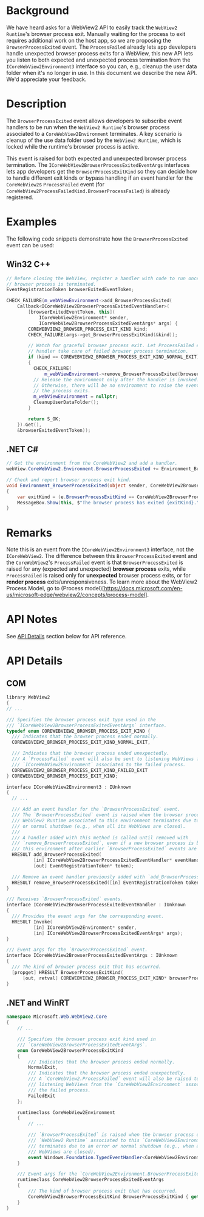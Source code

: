 # Background
We have heard asks for a WebView2 API to easily track the `WebView2 Runtime`'s
browser process exit. Manually waiting for the process to exit requires
additional work on the host app, so we are proposing the `BrowserProcessExited`
event. The `ProcessFailed` already lets app developers handle unexpected browser
process exits for a WebView, this new API lets you listen to both expected and
unexpected process termination from the `ICoreWebView2Environment3` interface so
you can, e.g., cleanup the user data folder when it's no longer in use. In this
document we describe the new API. We'd appreciate your feedback.


# Description
The `BrowserProcessExited` event allows developers to subscribe event handlers
to be run when the `WebView2 Runtime`'s browser process associated to a
`CoreWebView2Environment` terminates. A key scenario is cleanup of the use data
folder used by the `WebView2 Runtime`, which is locked while the runtime's
browser process is active.

This event is raised for both expected and unexpected browser process
termination. The `ICoreWebView2BrowserProcessExitedEventArgs` interfaces lets
app developers get the `BrowserProcessExitKind` so they can decide how to handle
different exit kinds or bypass handling if an event handler for the
`CoreWebView2`s `ProcessFailed` event (for
`CoreWebView2ProcessFailedKind.BrowserProcessFailed`) is already registered.


# Examples
The following code snippets demonstrate how the `BrowserProcessExited` event can
be used:

## Win32 C++
```cpp
// Before closing the WebView, register a handler with code to run once the
// browser process is terminated.
EventRegistrationToken browserExitedEventToken;

CHECK_FAILURE(m_webViewEnvironment->add_BrowserProcessExited(
    Callback<ICoreWebView2BrowserProcessExitedEventHandler>(
        [browserExitedEventToken, this](
            ICoreWebView2Environment* sender,
            ICoreWebView2BrowserProcessExitedEventArgs* args) {
        COREWEBVIEW2_BROWSER_PROCESS_EXIT_KIND kind;
        CHECK_FAILURE(args->get_BrowserProcessExitKind(&kind));

        // Watch for graceful browser process exit. Let ProcessFailed event
        // handler take care of failed browser process termination.
        if (kind == COREWEBVIEW2_BROWSER_PROCESS_EXIT_KIND_NORMAL_EXIT)
        {
          CHECK_FAILURE(
              m_webViewEnvironment->remove_BrowserProcessExited(browserExitedEventToken));
          // Release the environment only after the handler is invoked.
          // Otherwise, there will be no environment to raise the event when
          // the process exits.
          m_webViewEnvironment = nullptr;
          CleanupUserDataFolder();
        }

        return S_OK;
    }).Get(),
    &browserExitedEventToken));
```

## .NET C#
```c#
// Get the environment from the CoreWebView2 and add a handler.
webView.CoreWebView2.Environment.BrowserProcessExited += Environment_BrowserProcessExited;

// Check and report browser process exit kind.
void Environment_BrowserProcessExited(object sender, CoreWebView2BrowserProcessExitedEventArgs e)
{
    var exitKind = (e.BrowserProcessExitKind == CoreWebView2BrowserProcessExitKind.NormalExit) ? "normally" : "unexpectedly";
    MessageBox.Show(this, $"The browser process has exited {exitKind}.", "Browser Process Exited");
}
```


# Remarks
Note this is an event from the `ICoreWebView2Environment3` interface, not the
`ICoreWebView2`. The difference between this `BrowserProcessExited` event and
the `CoreWebView2`'s `ProcessFailed` event is that `BrowserProcessExited` is
raised for any (expected and unexpected) **browser process** exits, while
`ProcessFailed` is raised only for **unexpected** browser process exits, or for
**render process** exits/unresponsiveness. To learn more about the WebView2
Process Model, go to (Process model)[https://docs.microsoft.com/en-us/microsoft-edge/webview2/concepts/process-model].


# API Notes
See [API Details](#api-details) section below for API reference.


# API Details

## COM
```cpp
library WebView2
{
// ...

/// Specifies the browser process exit type used in the
/// `ICoreWebView2BrowserProcessExitedEventArgs` interface.
typedef enum COREWEBVIEW2_BROWSER_PROCESS_EXIT_KIND {
  /// Indicates that the browser process ended normally.
  COREWEBVIEW2_BROWSER_PROCESS_EXIT_KIND_NORMAL_EXIT,

  /// Indicates that the browser process ended unexpectedly.
  /// A `ProcessFailed` event will also be sent to listening WebViews from the
  /// `ICoreWebView2Environment` associated to the failed process.
  COREWEBVIEW2_BROWSER_PROCESS_EXIT_KIND_FAILED_EXIT
} COREWEBVIEW2_BROWSER_PROCESS_EXIT_KIND;

interface ICoreWebView2Environment3 : IUnknown
{
  // ...

  /// Add an event handler for the `BrowserProcessExited` event.
  /// The `BrowserProcessExited` event is raised when the browser process of the
  /// WebView2 Runtime associated to this environment terminates due to an error
  /// or normal shutdown (e.g., when all its WebViews are closed).
  ///
  /// A handler added with this method is called until removed with
  /// `remove_BrowserProcessExited`, even if a new browser process is bound to
  /// this environment after earlier `BrowserProcessExited` events are raised.
  HRESULT add_BrowserProcessExited(
		  [in] ICoreWebView2BrowserProcessExitedEventHandler* eventHandler,
		  [out] EventRegistrationToken* token);

  /// Remove an event handler previously added with `add_BrowserProcessExited`.
  HRESULT remove_BrowserProcessExited([in] EventRegistrationToken token);
}

/// Receives `BrowserProcessExited` events.
interface ICoreWebView2BrowserProcessExitedEventHandler : IUnknown
{
  /// Provides the event args for the corresponding event.
  HRESULT Invoke(
		  [in] ICoreWebView2Environment* sender,
		  [in] ICoreWebView2BrowserProcessExitedEventArgs* args);
}

/// Event args for the `BrowserProcessExited` event.
interface ICoreWebView2BrowserProcessExitedEventArgs : IUnknown
{
  /// The kind of browser process exit that has occurred.
  [propget] HRESULT BrowserProcessExitKind(
      [out, retval] COREWEBVIEW2_BROWSER_PROCESS_EXIT_KIND* browserProcessExitKind);
}
```

## .NET and WinRT
```c#
namespace Microsoft.Web.WebView2.Core
{
    // ...

    /// Specifies the browser process exit kind used in
    /// `CoreWebView2BrowserProcessExitedEventArgs`.
    enum CoreWebView2BrowserProcessExitKind
    {
        /// Indicates that the browser process ended normally.
        NormalExit,
        /// Indicates that the browser process ended unexpectedly.
        /// A `CoreWebView2.ProcessFailed` event will also be raised to
        /// listening WebViews from the `CoreWebView2Environment` associated to
        /// the failed process.
        FailedExit
    };

    runtimeclass CoreWebView2Environment
    {
        // ...

        /// `BrowserProcessExited` is raised when the browser process of the
        /// `WebView2 Runtime` associated to this `CoreWebView2Environment`
        /// terminates due to an error or normal shutdown (e.g., when all its
        /// WebViews are closed).
        event Windows.Foundation.TypedEventHandler<CoreWebView2Environment, CoreWebView2BrowserProcessExitedEventArgs> BrowserProcessExited;
    }

    /// Event args for the `CoreWebView2Environment.BrowserProcessExited` event.
    runtimeclass CoreWebView2BrowserProcessExitedEventArgs
    {
        /// The kind of browser process exit that has occurred.
        CoreWebView2BrowserProcessExitKind BrowserProcessExitKind { get; };
    }
}
```

